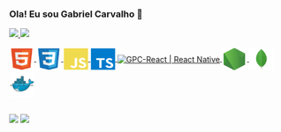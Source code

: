 ### Ola! Eu sou Gabriel Carvalho 👋

<div>
  <a href="https://github.com/GabrielPCarvalho">
  <img height="165em" src="https://github-readme-stats.vercel.app/api?username=gabrielpcarvalho&show_icons=true&theme=dark&include_all_commits=true&count_private=true"/>
  <img height="165em" src="https://github-readme-stats.vercel.app/api/top-langs/?username=gabrielpcarvalho&layout=compact&langs_count=7&theme=dark"/>
</div>
<div style="display: inline_block"><br>
  <img align="center" alt="GPC-HTML" height="40" width="45" src="https://raw.githubusercontent.com/devicons/devicon/master/icons/html5/html5-original.svg" />
  <img align="center" alt="GPC-CSS" height="40" width="45" src="https://raw.githubusercontent.com/devicons/devicon/master/icons/css3/css3-original.svg" />
  <img align="center" alt="GPC-Js" height="40" width="45" src="https://raw.githubusercontent.com/devicons/devicon/master/icons/javascript/javascript-plain.svg" />
  <img align="center" alt="GPC-Ts" height="40" width="45" src="https://raw.githubusercontent.com/devicons/devicon/master/icons/typescript/typescript-plain.svg" />
  <img align="center" alt="GPC-React | React Native" height="40" width="45" src="https://cdn.jsdelivr.net/gh/devicons/devicon/icons/react/react-original.svg" />
  <img align="center" alt="GPC-NodeJS" height="40" width="45" src="https://raw.githubusercontent.com/devicons/devicon/master/icons/nodejs/nodejs-original.svg" />
  <img align="center" alt="GPC-MongoDB" height="40" width="45" src="https://raw.githubusercontent.com/devicons/devicon/master/icons/mongodb/mongodb-original.svg" />
  <img align="center" alt="GPC-MongoDB" height="50" width="45" src="https://raw.githubusercontent.com/devicons/devicon/master/icons/docker/docker-original.svg" />
</div> 
  
  ##
 
<div> 
  <a href="https://www.instagram.com/gabrielpcarvalho.dev/" target="_blank"><img src="https://img.shields.io/badge/-Instagram-%23E4405F?style=for-the-badge&logo=instagram&logoColor=white" target="_blank"></a>
  <a href="https://www.linkedin.com/in/gcarvalho97/" target="_blank"><img src="https://img.shields.io/badge/-LinkedIn-%230077B5?style=for-the-badge&logo=linkedin&logoColor=white" target="_blank"></a> 
</div>
